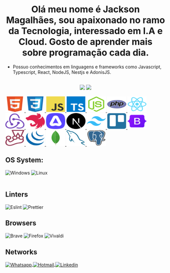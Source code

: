 <div align="center">
  <h1>Olá meu nome é Jackson Magalhães, sou apaixonado no ramo da Tecnologia, interessado em I.A e Cloud. Gosto de aprender mais sobre programação cada dia.</h1>
</div>

- Possuo conhecimentos em linguagens e frameworks como Javascript, Typescript, React, NodeJS, Nestjs e AdonisJS.
<br />

  <div align="center">
    <div align="center">
      <img height="180em" src="https://streak-stats.demolab.com?user=Jackson-SM&theme=midnight-purple&border_radius=4)](https://git.io/streak-stats" />
      <img height="180em" src="https://github-readme-stats.vercel.app/api/top-langs/?username=Jackson-SM&layout=compact" />
      </div>
  </div><br />
  
  <div>
  <a href="https://developer.mozilla.org/pt-BR/docs/Web/HTML">
    <img height="50px" width="60px" src="https://raw.githubusercontent.com/devicons/devicon/1119b9f84c0290e0f0b38982099a2bd027a48bf1/icons/html5/html5-original.svg" />
  </a>
  
  <a href="https://developer.mozilla.org/pt-BR/docs/Web/CSS">
  <img height="50px" width="60px" src="https://raw.githubusercontent.com/devicons/devicon/1119b9f84c0290e0f0b38982099a2bd027a48bf1/icons/css3/css3-original.svg" />
  </a>
  
  <a href="https://developer.mozilla.org/pt-BR/docs/Web/JavaScript">
    <img height="50px" width="60px" src="https://raw.githubusercontent.com/devicons/devicon/1119b9f84c0290e0f0b38982099a2bd027a48bf1/icons/javascript/javascript-original.svg" />
  </a>
  
  <a href="https://www.typescriptlang.org/">
  <img height="50px" width="60px" src="https://raw.githubusercontent.com/devicons/devicon/1119b9f84c0290e0f0b38982099a2bd027a48bf1/icons/typescript/typescript-original.svg" />
  </a>
  
  <a href="https://nodejs.org/en">
    <img height="50px" width="60px" src="https://raw.githubusercontent.com/devicons/devicon/1119b9f84c0290e0f0b38982099a2bd027a48bf1/icons/nodejs/nodejs-original.svg" />
  </a>
  
  <a href="https://www.php.net/">
   <img height="50px" width="60px" src="https://raw.githubusercontent.com/devicons/devicon/1119b9f84c0290e0f0b38982099a2bd027a48bf1/icons/php/php-original.svg" />
  </a>
  
  <a href="https://react.dev/">
   <img height="50px" width="60px" src="https://raw.githubusercontent.com/devicons/devicon/1119b9f84c0290e0f0b38982099a2bd027a48bf1/icons/react/react-original.svg" />
  </a>
  
  <a href="https://redux.js.org/">
   <img height="50px" width="60px" src="https://raw.githubusercontent.com/devicons/devicon/1119b9f84c0290e0f0b38982099a2bd027a48bf1/icons/redux/redux-original.svg" />
  </a>
  
  <a href="https://nestjs.com/">
    <img height="50px" width="60px" src="https://raw.githubusercontent.com/devicons/devicon/1119b9f84c0290e0f0b38982099a2bd027a48bf1/icons/nestjs/nestjs-plain.svg" />
  </a>
  
  <a href="https://adonisjs.com/">
    <img height="50px" width="60px" src="https://raw.githubusercontent.com/devicons/devicon/1119b9f84c0290e0f0b38982099a2bd027a48bf1/icons/adonisjs/adonisjs-original.svg" />
  </a>
  
  <a href="https://nextjs.org/">
    <img height="50px" width="60px" alt="Nextjs" src="https://raw.githubusercontent.com/devicons/devicon/1119b9f84c0290e0f0b38982099a2bd027a48bf1/icons/nextjs/nextjs-original.svg" />
  </a>
  
  <a href="https://tailwindcss.com/">
    <img height="50px" width="60px" src="https://raw.githubusercontent.com/devicons/devicon/1119b9f84c0290e0f0b38982099a2bd027a48bf1/icons/tailwindcss/tailwindcss-plain.svg" />
  </a>
    
  <a href="https://trello.com/">
  <img height="50px" width="60px" src="https://raw.githubusercontent.com/devicons/devicon/1119b9f84c0290e0f0b38982099a2bd027a48bf1/icons/trello/trello-plain.svg" />
   </a>
  
  <a href="https://getbootstrap.com/">
   <img height="50px" width="60px" src="https://raw.githubusercontent.com/devicons/devicon/1119b9f84c0290e0f0b38982099a2bd027a48bf1/icons/bootstrap/bootstrap-original.svg" />
  </a>
    
  <a href="https://jestjs.io/pt-BR/">
   <img height="50px" width="60px" src="https://raw.githubusercontent.com/devicons/devicon/1119b9f84c0290e0f0b38982099a2bd027a48bf1/icons/jest/jest-plain.svg" />
  </a>
  
  <a href="https://jquery.com/">
    <img height="50px" width="60px" src="https://raw.githubusercontent.com/devicons/devicon/1119b9f84c0290e0f0b38982099a2bd027a48bf1/icons/jquery/jquery-original.svg" />
  </a>
  
  <a href="https://www.mongodb.com/">
    <img height="50px" width="60px" src="https://raw.githubusercontent.com/devicons/devicon/1119b9f84c0290e0f0b38982099a2bd027a48bf1/icons/mongodb/mongodb-original.svg" />
  </a>
  
  <a href="https://www.mysql.com/">
    <img height="50px" width="60px" src="https://raw.githubusercontent.com/devicons/devicon/1119b9f84c0290e0f0b38982099a2bd027a48bf1/icons/mysql/mysql-original.svg" />
  </a>
  
  <a href="https://www.postgresql.org/">
    <img height="50px" width="60px" src="https://raw.githubusercontent.com/devicons/devicon/1119b9f84c0290e0f0b38982099a2bd027a48bf1/icons/postgresql/postgresql-original.svg" />
  </a>
  
  </div>

  ## OS System:
  
  <img align="center" alt="Windows" src="https://img.shields.io/badge/Windows-0078D6?style=for-the-badge&logo=windows&logoColor=white"> <img align="center" alt="Linux" src="https://img.shields.io/badge/Linux-FCC624?style=for-the-badge&logo=linux&logoColor=black"><br /><br />
  
  
  ## Linters
  
  <img align="center" alt="Eslint" src="https://img.shields.io/badge/eslint-3A33D1?style=for-the-badge&logo=eslint&logoColor=white"> <img align="center" alt="Prettier" src="https://img.shields.io/badge/prettier-1A2C34?style=for-the-badge&logo=prettier&logoColor=F7BA3E">
  
  ## Browsers
  
  <img align="center" alt="Brave" src="https://img.shields.io/badge/Brave-FF1B2D?style=for-the-badge&logo=Brave&logoColor=white"> <img align="center" alt="Firefox" src="https://img.shields.io/badge/Firefox_Browser-FF7139?style=for-the-badge&logo=Firefox-Browser&logoColor=white"> <img align="center" alt="Vivaldi" src="https://img.shields.io/badge/Vivaldi-EF3939?style=for-the-badge&logo=Vivaldi&logoColor=white">
  
  ## Networks
  
  <a href="https://wa.me/5521974245954" />
  <img align="center" alt="Whatsapp" src="https://img.shields.io/badge/WhatsApp-25D366?style=for-the-badge&logo=whatsapp&logoColor=white" />
  <a href="mailto:jacksonsilvamagalhaes@hotmail.com" />
  <img align="center" alt="Hotmail" src="https://img.shields.io/badge/Microsoft_Outlook-0078D4?style=for-the-badge&logo=microsoft-outlook&logoColor=white" />
  <a href="https://www.linkedin.com/in/jackson-magalhaes/" />
  <img align="center" alt="Linkedin" src="https://img.shields.io/badge/LinkedIn-0077B5?style=for-the-badge&logo=linkedin&logoColor=white" />
  
</div>
